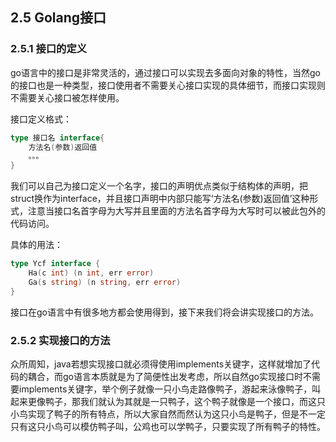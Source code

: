 ## 2.5 Golang接口

### 2.5.1 接口的定义
go语言中的接口是非常灵活的，通过接口可以实现去多面向对象的特性，当然go的接口也是一种类型，接口使用者不需要关心接口实现的具体细节，而接口实现则不需要关心接口被怎样使用。

接口定义格式：
```go
type 接口名 interface{
    方法名(参数)返回值
   	。。。
}
```
我们可以自己为接口定义一个名字，接口的声明优点类似于结构体的声明，把struct换作为interface，并且接口声明中内部只能写‘方法名(参数)返回值’这种形式，注意当接口名首字母为大写并且里面的方法名首字母为大写时可以被此包外的代码访问。

具体的用法：
```go
type Ycf interface {
    Ha(c int) (n int, err error)
    Ga(s string) (n string, err error)
}
```
接口在go语言中有很多地方都会使用得到，接下来我们将会讲实现接口的方法。
### 2.5.2 实现接口的方法
众所周知，java若想实现接口就必须得使用implements关键字，这样就增加了代码的耦合，而go语言本质就是为了简便性出发考虑，所以自然go实现接口时不需要implements关键字，举个例子就像一只小鸟走路像鸭子，游起来泳像鸭子，叫起来更像鸭子，那我们就认为其就是一只鸭子，这个鸭子就像是一个接口，而这只小鸟实现了鸭子的所有特点，所以大家自然而然认为这只小鸟是鸭子，但是不一定只有这只小鸟可以模仿鸭子叫，公鸡也可以学鸭子，只要实现了所有鸭子的特性。


接下来我为大家讲解实现接口的条件：
1.实现结构体所属的方法必须与接口内部方法一致
2.接口中的所有方法都被结构体所属的方法实现
当满足这两个条件时就说明这个结构体实现了这个接口。

举例：
```go
package main

import "fmt"

type duck interface {
    Cry() string
    String() string
}

type duckadd interface {
    duck
    Add() string
}

type ycfdata struct {
}

type ycfdataadd struct {
}

func (y *ycfdata) Cry() string {
    return "哈哈哈哈"
}
func (y *ycfdata) String() string {
    return "你是个傻子吧"
}

func (yy *ycfdataadd) Cry() string {
    return "咯咯咯咯"
}
func (yy *ycfdataadd) String() string {
    return "你是个疯子吧"
}
func (yy *ycfdataadd) Add() string {
    return "你是个傻子加疯子吧"
}

func main() {
    var du duck
    du = new(ycfdata)
    a := du.Cry()
    b := du.String()
    fmt.Println(a)
    fmt.Println(b)

    var duadd duckadd
    duadd = new(ycfdataadd)
    c := duadd.Cry()
    d := duadd.String()
    e := duadd.Add()
    fmt.Println(c)
    fmt.Println(d)
    fmt.Println(e)

}
```

ycfdata结构体所属的Cry()与String()的函数签名与duck接口的函数一样，所以就可以说ycfdata结构体实现了duck的接口。

因为空接口里面没有任何方法，所以自然任何类型都实现了空接口。
### 2.5.3 类型与接口的关系
一个类型可以实现多个接口，只要实现此接口中的所有方法，每个接口没有任何关联，只知道自己被实现了

比如：
```go
package main

import "fmt"

type duck interface {
    Cry() string
    String() string
}

type duckadd interface {
    Add() string
}

type ycfdataadd struct {
}

func (yy *ycfdataadd) Cry() string {
    return "咯咯咯咯"
}
func (yy *ycfdataadd) String() string {
    return "你是个疯子吧"
}
func (yy *ycfdataadd) Add() string {
    return "你是个傻子加疯子吧"
}

func main() {

    var du duck
    var duadd duckadd
    du = new(ycfdataadd)
    duadd = new(ycfdataadd)
    c := du.Cry()
    d := du.String()
    e := duadd.Add()
    fmt.Println(c)
    fmt.Println(d)
    fmt.Println(e)

}

```
我们可以说ycfdataadd实现了duck和duckadd接口，当然duck和duckadd接口互不相干，他们谁都不知道对方是否被实现。

既然一个类型可以实现多个接口，那么相反多个类型可以实现一个接口。
```go
package main

import "fmt"

type duck interface {
    Cry() string
    String() string
}

type ycfdata struct {
}

type ycfdataadd struct {
}

func (y *ycfdata) Cry() string {
    return "哈哈哈哈"
}
func (y *ycfdata) String() string {
    return "你是个傻子吧"
}

func (yy *ycfdataadd) Cry() string {
    return "咯咯咯咯"
}
func (yy *ycfdataadd) String() string {
    return "你是个疯子吧"
}

func main() {
    var du duck
    du = new(ycfdata)
    a := du.Cry()
    b := du.String()
    fmt.Println(a)
    fmt.Println(b)

    du = new(ycfdataadd)
    c := du.Cry()
    d := du.String()
    fmt.Println(c)
    fmt.Println(d)

}

```

上述代码ycfdata和ycfdataadd都实现了duck这个接口，我们可以嵌入结构体式实现接口，如：
```go
  type duck interface {
    	Cry() string
    	String() string
    }
    
    type Ycfdata struct {
    }
    
    type Ycfdataadd struct {
      ycfdata
    }
    
    func (y *ycfdata) Cry() string {
    	return "哈哈哈哈"
    }
    
    func (yy *ycfdataadd) String() string {
    	return "你是个疯子吧"
    }
```
这样只有Ycfdataadd实现了duck接口，使代码更加灵活，避免了代码冗余，减少代码长度，因为有的类型并不是需要接口中所有的函数。